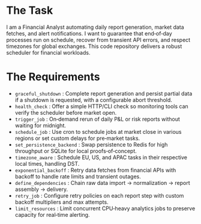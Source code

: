 # The Task

I am a Financial Analyst automating daily report generation, market data fetches, and alert notifications. I want to guarantee that end‐of‐day processes run on schedule, recover from transient API errors, and respect timezones for global exchanges. This code repository delivers a robust scheduler for financial workloads.

# The Requirements

* `graceful_shutdown` : Complete report generation and persist partial data if a shutdown is requested, with a configurable abort threshold.
* `health_check` : Offer a simple HTTP/CLI check so monitoring tools can verify the scheduler before market open.
* `trigger_job` : On‐demand rerun of daily P&L or risk reports without waiting for midnight.
* `schedule_job` : Use cron to schedule jobs at market close in various regions or set custom delays for pre‐market tasks.
* `set_persistence_backend` : Swap persistence to Redis for high throughput or SQLite for local proofs‐of‐concept.
* `timezone_aware` : Schedule EU, US, and APAC tasks in their respective local times, handling DST.
* `exponential_backoff` : Retry data fetches from financial APIs with backoff to handle rate limits and transient outages.
* `define_dependencies` : Chain raw data import → normalization → report assembly → delivery.
* `retry_job` : Configure retry policies on each report step with custom backoff multipliers and max attempts.
* `limit_resources` : Limit concurrent CPU‐heavy analytics jobs to preserve capacity for real‐time alerting.
